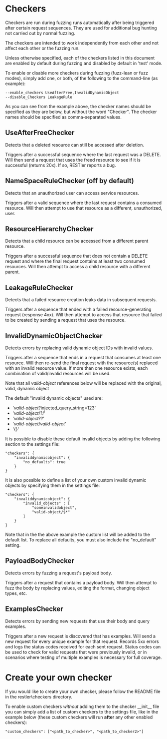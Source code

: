 # Checkers
Checkers are run during fuzzing runs automatically after being triggered after certain request sequences.
They are used for additional bug hunting not carried out by normal fuzzing.

The checkers are intended to work independently from each other
and not affect each other or the fuzzing run.

Unless otherwise specified,
each of the checkers listed in this document
are enabled by default during fuzzing
and disabled by default in 'test' mode.

To enable or disable more checkers during fuzzing (fuzz-lean or fuzz modes),
simply add one, or both, of the following to the command-line (as example):

```
--enable_checkers UseAfterFree,InvalidDynamicObject
--disable_Checkers LeakageRule
```

As you can see from the example above,
the checker names should be specified as they are below,
but without the word "Checker".
The checker names should be specified as comma-separated values.

## UseAfterFreeChecker
Detects that a deleted resource can still be accessed after deletion.

Triggers after a successful sequence where the last request was a DELETE.
Will then send a request that uses the freed resource to see if it is successful (returns 20x).
If so, RESTler reports a bug.

## NameSpaceRuleChecker (off by default)
Detects that an unauthorized user can access service resources.

Triggers after a valid sequence where the last request contains a consumed resource.
Will then attempt to use that resource as a different, unauthorized, user.

## ResourceHierarchyChecker
Detects that a child resource can be accessed from a different parent resource.

Triggers after a successful sequence that does not contain a DELETE request
and where the final request contains at least two consumed resources.
Will then attempt to access a child resource with a different parent.

## LeakageRuleChecker
Detects that a failed resource creation leaks data in subsequent requests.

Triggers after a sequence that ended
with a failed resource-generating request (response 4xx).
Will then attempt to access that resource that failed to be created
by sending a request that uses the resource.

## InvalidDynamicObjectChecker
Detects errors by replacing valid dynamic object IDs with invalid values.

Triggers after a sequence that ends in a request that consumes at least one resource.
Will then re-send the final request with the resource(s) replaced with an invalid resource value.
If more than one resource exists,
each combination of valid/invalid resources will be used.

Note that all _valid-object_ references below will be replaced with the original, valid, dynamic object

The default "invalid dynamic objects" used are:
* '_valid-object_?injected_query_string=123'
* '_valid-object_/?/'
* '_valid-object_??'
* '_valid-object_/_valid-object_'
* '{}'

It is possible to disable these default invalid objects by adding the following section to the settings file:
```
"checkers": {
    "invaliddynamicobject": {
        "no_defaults": true
    }
}
```

It is also possible to define a list of your own custom invalid dynamic objects by specifying them in the settings file:
```
"checkers": {
    "invaliddynamicobject": {
        "invalid_objects" : [
            "someinvalidobject",
            "valid-object/$*"
        ]
    }
}
```

Note that in the the above example the custom list will be added to the default list.
To replace all defaults, you must also include the "no_default" setting.

## PayloadBodyChecker
Detects errors by fuzzing a request's payload body.

Triggers after a request that contains a payload body.
Will then attempt to fuzz the body by
replacing values,
editing the format,
changing object types,
etc.

## ExamplesChecker
Detects errors by sending new requests that use their body and query examples.

Triggers after a new request is discovered that has examples.
Will send a new request for every unique example for that request.
Records 5xx errors and logs the status codes received for each sent request.
Status codes can be used to check for valid requests that were previously invalid,
or in scenarios where testing of multiple examples is necessary for full coverage.

# Create your own checker
If you would like to create your own checker,
please follow the README file in the restler\checkers directory.

To enable custom checkers _without_ adding them to the checker \_\_init\_\_ file
you can simply add a list of custom checkers to the settings file,
like in the example below (these custom checkers will run __after__ any other enabled checkers):

`"custom_checkers": ["<path_to_checker>", "<path_to_checker2>"]`
